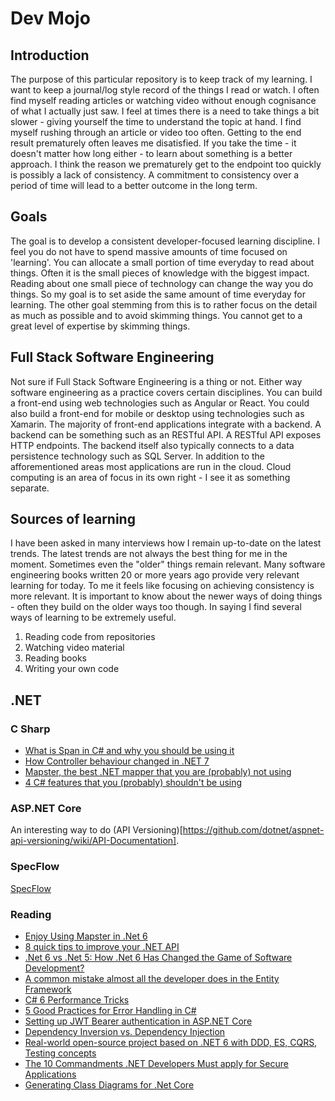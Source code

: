 # Dev Mojo

## Introduction

The purpose of this particular repository is to keep track of my learning. I want to keep a journal/log style record of the things I read or watch. I often find myself reading articles or watching video without enough cognisance of what I actually just saw. I feel at times there is a need to take things a bit slower - giving yourself the time to understand the topic at hand. I find myself rushing through an article or video too often. Getting to the end result prematurely often leaves me disatisfied. If you take the time - it doesn't matter how long either - to learn about something is a better approach. I think the reason we prematurely get to the endpoint too quickly is possibly a lack of consistency. A commitment to consistency over a period of time will lead to a better outcome in the long term. 

## Goals

The goal is to develop a consistent developer-focused learning discipline. I feel you do not have to spend massive amounts of time focused on 'learning'. You can allocate a small portion of time everyday to read about things. Often it is the small pieces of knowledge with the biggest impact. Reading about one small piece of technology can change the way you do things. So my goal is to set aside the same amount of time everyday for learning. The other goal stemming from this is to rather focus on the detail as much as possible and to avoid skimming things. You cannot get to a great level of expertise by skimming things. 

## Full Stack Software Engineering

Not sure if Full Stack Software Engineering is a thing or not. Either way software engineering as a practice covers certain disciplines. You can build a front-end using web technologies such as Angular or React. You could also build a front-end for mobile or desktop using technologies such as Xamarin. The majority of front-end applications integrate with a backend. A backend can be something such as an RESTful API. A RESTful API exposes HTTP endpoints. The backend itself also typically connects to a data persistence technology such as SQL Server. In addition to the afforementioned areas most applications are run in the cloud. Cloud computing is an area of focus in its own right - I see it as something separate. 

## Sources of learning

I have been asked in many interviews how I remain up-to-date on the latest trends. The latest trends are not always the best thing for me in the moment. Sometimes even the "older" things remain relevant. Many software engineering books written 20 or more years ago provide very relevant learning for today. To me it feels like focusing on achieving consistency is more relevant. It is important to know about the newer ways of doing things - often they build on the older ways too though. In saying I find several ways of learning to be extremely useful.

1. Reading code from repositories
2. Watching video material
3. Reading books
4. Writing your own code

## .NET

### C Sharp

- [What is Span in C# and why you should be using it](https://www.youtube.com/watch?v=FM5dpxJMULY)
- [How Controller behaviour changed in .NET 7](https://www.youtube.com/watch?v=r5VJIz25PPY)
- [Mapster, the best .NET mapper that you are (probably) not using](https://www.youtube.com/watch?v=UIslFVEHkzA)
- [4 C# features that you (probably) shouldn't be using](https://www.youtube.com/watch?v=yzg5-T67FCc)

### ASP.NET Core

An interesting way to do (API Versioning)[https://github.com/dotnet/aspnet-api-versioning/wiki/API-Documentation]. 

### SpecFlow

[SpecFlow](https://specflow.org/)

### Reading

- [Enjoy Using Mapster in .Net 6](https://medium.com/@M-S-2/enjoy-using-mapster-in-net-6-2d3f287a0989)
- [8 quick tips to improve your .NET API](https://medium.com/neogrid/8-quick-tips-to-improve-your-net-api-6c44faf258e0)
- [.Net 6 vs .Net 5: How .Net 6 Has Changed the Game of Software Development?](https://blogs.ashutec.com/net-6-vs-net-5-how-net-6-has-changed-the-game-of-software-development-8b3503de7643)
- [A common mistake almost all the developer does in the Entity Framework](https://medium.com/abhima-c-programming/a-common-mistake-almost-all-the-developer-does-in-the-entity-framework-41b52d3d3193)
- [C# 6 Performance Tricks](https://ikbalkazanc.medium.com/c-6-performance-tricks-ae749a7a8c45)
- [5 Good Practices for Error Handling in C#](https://medium.com/dotnetsafer/5-good-practices-for-error-handling-in-c-9faee15404fa)
- [Setting up JWT Bearer authentication in ASP.NET Core](https://blog.devgenius.io/jwt-bearer-authentication-for-machine-to-machine-and-single-page-applications-1c8ba1211a90)
- [Dependency Inversion vs. Dependency Injection](https://betterprogramming.pub/straightforward-simple-dependency-inversion-vs-dependency-injection-7d8c0d0ed28e)
- [Real-world open-source project based on .NET 6 with DDD, ES, CQRS, Testing concepts](https://medium.com/@hamed.shirbandi/real-world-open-source-project-based-on-ddd-es-cqrs-af261cc24353)
- [The 10 Commandments .NET Developers Must apply for Secure Applications](https://medium.com/dotnetsafer/the-10-commandments-net-developers-must-apply-for-secure-applications-a11bee856e9a)
- [Generating Class Diagrams for .Net Core](https://medium.com/better-programming/generating-class-diagrams-for-net-core-c4913db9398b)